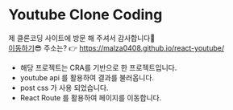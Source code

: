 # Youtube Clone Coding

제 클론코딩 사이트에 방문 해 주셔서 감사합니다🙌  
[이동하기](https://malza0408.github.io/react-youtube/)😎
주소는? 👉 https://malza0408.github.io/react-youtube/

- 해당 프로젝트는 CRA를 기반으로 한 프로젝트입니다.
- youtube api 를 활용하여 결과를 불러옵니다.
- post css 가 사용 되었습니다.
- React Route 를 활용하여 페이지를 이동합니다.
